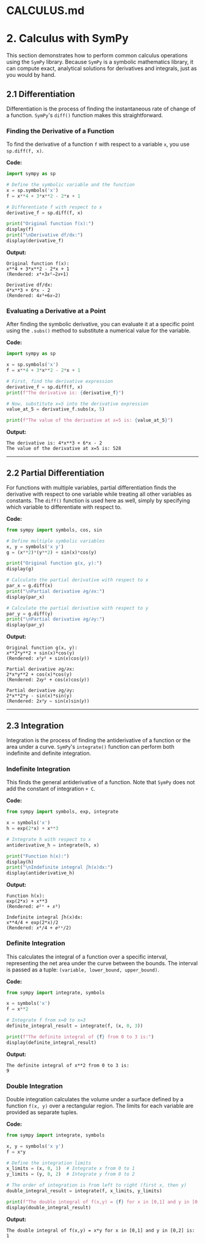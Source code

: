# CALCULUS.md

# 2. Calculus with SymPy

This section demonstrates how to perform common calculus operations using the `SymPy` library. Because `SymPy` is a symbolic mathematics library, it can compute exact, analytical solutions for derivatives and integrals, just as you would by hand.

## 2.1 Differentiation

Differentiation is the process of finding the instantaneous rate of change of a function. `SymPy`'s `diff()` function makes this straightforward.

### Finding the Derivative of a Function

To find the derivative of a function `f` with respect to a variable `x`, you use `sp.diff(f, x)`.

**Code:**
```python
import sympy as sp

# Define the symbolic variable and the function
x = sp.symbols('x')
f = x**4 + 3*x**2 - 2*x + 1

# Differentiate f with respect to x
derivative_f = sp.diff(f, x)

print("Original function f(x):")
display(f)
print("\nDerivative df/dx:")
display(derivative_f)
```

**Output:**
```
Original function f(x):
x**4 + 3*x**2 - 2*x + 1
(Rendered: 𝑥⁴+3𝑥²−2𝑥+1)

Derivative df/dx:
4*x**3 + 6*x - 2
(Rendered: 4𝑥³+6𝑥−2)
```

### Evaluating a Derivative at a Point

After finding the symbolic derivative, you can evaluate it at a specific point using the `.subs()` method to substitute a numerical value for the variable.

**Code:**
```python
import sympy as sp

x = sp.symbols('x')
f = x**4 + 3*x**2 - 2*x + 1

# First, find the derivative expression
derivative_f = sp.diff(f, x)
print(f"The derivative is: {derivative_f}")

# Now, substitute x=5 into the derivative expression
value_at_5 = derivative_f.subs(x, 5)

print(f"The value of the derivative at x=5 is: {value_at_5}")
```

**Output:**
```
The derivative is: 4*x**3 + 6*x - 2
The value of the derivative at x=5 is: 528
```

---

## 2.2 Partial Differentiation

For functions with multiple variables, partial differentiation finds the derivative with respect to one variable while treating all other variables as constants. The `diff()` function is used here as well, simply by specifying which variable to differentiate with respect to.

**Code:**
```python
from sympy import symbols, cos, sin

# Define multiple symbolic variables
x, y = symbols('x y')
g = (x**2)*(y**2) + sin(x)*cos(y)

print("Original function g(x, y):")
display(g)

# Calculate the partial derivative with respect to x
par_x = g.diff(x)
print("\nPartial derivative ∂g/∂x:")
display(par_x)

# Calculate the partial derivative with respect to y
par_y = g.diff(y)
print("\nPartial derivative ∂g/∂y:")
display(par_y)
```

**Output:**
```
Original function g(x, y):
x**2*y**2 + sin(x)*cos(y)
(Rendered: 𝑥²𝑦² + sin(𝑥)cos(𝑦))

Partial derivative ∂g/∂x:
2*x*y**2 + cos(x)*cos(y)
(Rendered: 2𝑥𝑦² + cos(𝑥)cos(𝑦))

Partial derivative ∂g/∂y:
2*x**2*y - sin(x)*sin(y)
(Rendered: 2𝑥²𝑦 − sin(𝑥)sin(𝑦))
```

---

## 2.3 Integration

Integration is the process of finding the antiderivative of a function or the area under a curve. `SymPy`'s `integrate()` function can perform both indefinite and definite integration.

### Indefinite Integration

This finds the general antiderivative of a function. Note that `SymPy` does not add the constant of integration `+ C`.

**Code:**
```python
from sympy import symbols, exp, integrate

x = symbols('x')
h = exp(2*x) + x**3

# Integrate h with respect to x
antiderivative_h = integrate(h, x)

print("Function h(x):")
display(h)
print("\nIndefinite integral ∫h(x)dx:")
display(antiderivative_h)
```

**Output:**
```
Function h(x):
exp(2*x) + x**3
(Rendered: 𝑒²ˣ + 𝑥³)

Indefinite integral ∫h(x)dx:
x**4/4 + exp(2*x)/2
(Rendered: 𝑥⁴/4 + 𝑒²ˣ/2)
```

### Definite Integration

This calculates the integral of a function over a specific interval, representing the net area under the curve between the bounds. The interval is passed as a tuple: `(variable, lower_bound, upper_bound)`.

**Code:**
```python
from sympy import integrate, symbols

x = symbols('x')
f = x**2

# Integrate f from x=0 to x=3
definite_integral_result = integrate(f, (x, 0, 3))

print(f"The definite integral of {f} from 0 to 3 is:")
display(definite_integral_result)
```

**Output:**
```
The definite integral of x**2 from 0 to 3 is:
9
```

### Double Integration

Double integration calculates the volume under a surface defined by a function `f(x, y)` over a rectangular region. The limits for each variable are provided as separate tuples.

**Code:**
```python
from sympy import integrate, symbols

x, y = symbols('x y')
f = x*y

# Define the integration limits
x_limits = (x, 0, 1)  # Integrate x from 0 to 1
y_limits = (y, 0, 2)  # Integrate y from 0 to 2

# The order of integration is from left to right (first x, then y)
double_integral_result = integrate(f, x_limits, y_limits)

print(f"The double integral of f(x,y) = {f} for x in [0,1] and y in [0,2] is:")
display(double_integral_result)
```

**Output:**
```
The double integral of f(x,y) = x*y for x in [0,1] and y in [0,2] is:
1
```
